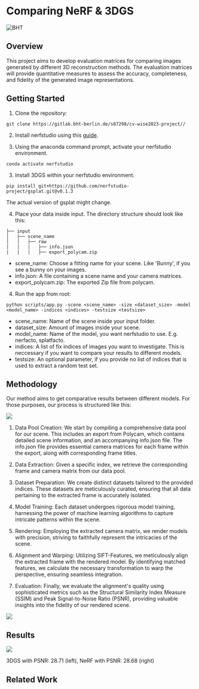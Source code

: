 # Comparing NeRF & 3DGS
![BHT](https://www.bht-berlin.de/configuration/Resources/Public/assets/images/BHT_Logo_print.png)

## Overview
This project aims to develop evaluation matrices for comparing images generated by different 3D reconstruction methods. The evaluation matrices will provide quantitative measures to assess the accuracy, completeness, and fidelity of the generated image representations.

## Getting Started
1. Clone the repository: 

```git clone https://gitlab.bht-berlin.de/s87298/cv-wise2023-project//```

2. Install nerfstudio using this [guide](https://docs.nerf.studio/quickstart/installation.html).

4. Using the anaconda command prompt, activate your nerfstudio environment.

```conda activate nerfstudio```

3. Install 3DGS within your nerfstudio environment.

```pip install git+https://github.com/nerfstudio-project/gsplat.git@v0.1.3```

The actual version of gsplat might change.

4. Place your data inside input. The directory structure should look like this: 


``` 
├── input
│   ├── scene_name
│   │   ├── raw
|   |   |   ├── info.json
|   |   |   ├── export_polycam.zip
```

- scene_name: Choose a fitting name for your scene. Like 'Bunny', if you see a bunny on your images.
- info.json: A file containing a scene name and your camera matrices.
- export_polycam.zip: The exported Zip file from polycam.


4. Run the app from root:

```python scripts/app.py -scene <scene_name> -size <dataset_size> -model <model_name> -indices <indices> -testsize <testsize>```

- scene_name: Name of the scene inside your input folder.
- dataset_size: Amount of images inside your scene.
- model_name: Name of the model, you want nerfstudio to use. E.g. nerfacto, splatfacto.
- indices: A list of fix indices of images you want to investigate. This is neccessary if you want to compare your results to different models.
- testsize: An optional parameter, if you provide no list of indices that is used to extract a random test set.

## Methodology
Our method aims to get comparative results between different models. For those purposes, our process is structured like this:

![](https://i.imgur.com/bpxEfMF.png)

1. Data Pool Creation: We start by compiling a comprehensive data pool for our scene. This includes an export from Polycam, which contains detailed scene information, and an accompanying info.json file. The info.json file provides essential camera matrices for each frame within the export, along with corresponding frame titles.

2. Data Extraction: Given a specific index, we retrieve the corresponding frame and camera matrix from our data pool.

3. Dataset Preparation: We create distinct datasets tailored to the provided indices. These datasets are meticulously curated, ensuring that all data pertaining to the extracted frame is accurately isolated.

4. Model Training: Each dataset undergoes rigorous model training, harnessing the power of machine learning algorithms to capture intricate patterns within the scene.

5. Rendering: Employing the extracted camera matrix, we render models with precision, striving to faithfully represent the intricacies of the scene.

6. Alignment and Warping: Utilizing SIFT-Features, we meticulously align the extracted frame with the rendered model. By identifying matched features, we calculate the necessary transformation to warp the perspective, ensuring seamless integration.

7. Evaluation: Finally, we evaluate the alignment's quality using sophisticated metrics such as the Structural Similarity Index Measure (SSIM) and Peak Signal-to-Noise Ratio (PSNR), providing valuable insights into the fidelity of our rendered scene.

![](https://i.imgur.com/SgIpQsD.png)

## Results

![](https://i.imgur.com/VhbN0VK.png)

3DGS with PSNR: 28.71 (left), NeRF with PSNR: 28.68 (right) 

## Related Work